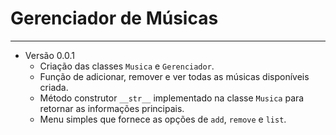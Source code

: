 # Gerenciador de Músicas
<hr>

- Versão 0.0.1
  - Criação das classes `Musica` e `Gerenciador`.
  - Função de adicionar, remover e ver todas as músicas disponíveis criada.
  - Método construtor `__str__` implementado na classe `Musica` para retornar as informações principais.
  - Menu simples que fornece as opções de `add`, `remove` e `list`.
